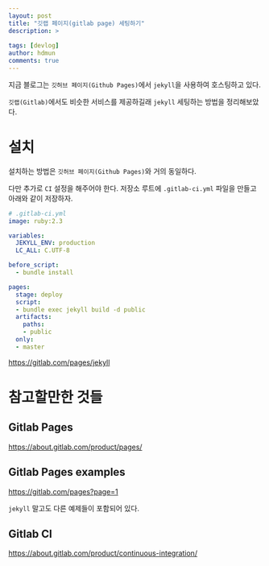 ```yaml
---
layout: post
title: "깃랩 페이지(gitlab page) 세팅하기"
description: >
  
tags: [devlog]
author: hdmun
comments: true
---
```


지금 블로그는 `깃허브 페이지(Github Pages)`에서 `jekyll`을 사용하여 호스팅하고 있다.

`깃랩(Gitlab)`에서도 비슷한 서비스를 제공하길래 `jekyll` 세팅하는 방법을 정리해보았다.

# 설치

설치하는 방법은 `깃허브 페이지(Github Pages)`와 거의 동일하다.

다만 추가로 `CI` 설정을 해주어야 한다. 저장소 루트에 `.gitlab-ci.yml` 파일을 만들고 아래와 같이 저장하자.


~~~yml
# .gitlab-ci.yml
image: ruby:2.3

variables:
  JEKYLL_ENV: production
  LC_ALL: C.UTF-8

before_script:
  - bundle install

pages:
  stage: deploy
  script:
  - bundle exec jekyll build -d public
  artifacts:
    paths:
    - public
  only:
  - master
~~~


https://gitlab.com/pages/jekyll

# 참고할만한 것들

## Gitlab Pages
https://about.gitlab.com/product/pages/

## Gitlab Pages examples
https://gitlab.com/pages?page=1

`jekyll` 말고도 다른 예제들이 포함되어 있다.

## Gitlab CI
https://about.gitlab.com/product/continuous-integration/
